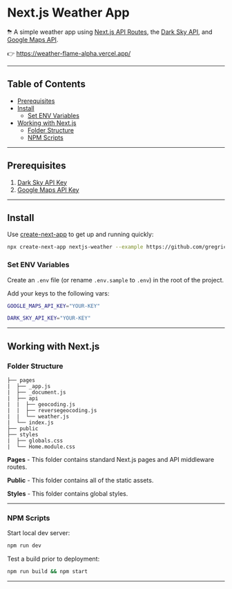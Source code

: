 # Next.js Weather App <!-- omit in toc -->

⛈ A simple weather app using [Next.js API Routes](https://nextjs.org/docs/api-routes/introduction), the [Dark Sky API](https://darksky.net/dev), and [Google Maps API](https://developers.google.com/maps/documentation/geocoding/overview).

👉 <https://weather-flame-alpha.vercel.app/>

---

## Table of Contents <!-- omit in toc -->

- [Prerequisites](#prerequisites)
- [Install](#install)
  - [Set ENV Variables](#set-env-variables)
- [Working with Next.js](#working-with-nextjs)
  - [Folder Structure](#folder-structure)
  - [NPM Scripts](#npm-scripts)

---

## Prerequisites

1. [Dark Sky API Key](https://darksky.net/dev)
2. [Google Maps API Key](https://developers.google.com/maps/documentation/geocoding/get-api-key)

---

## Install

Use [create-next-app](https://www.npmjs.com/package/create-next-app) to get up and running quickly:

```bash
npx create-next-app nextjs-weather --example https://github.com/gregrickaby/nextjs-weather
```

### Set ENV Variables

Create an `.env` file (or rename `.env.sample` to `.env`) in the root of the project.

Add your keys to the following vars:

```bash
GOOGLE_MAPS_API_KEY="YOUR-KEY"
```

```bash
DARK_SKY_API_KEY="YOUR-KEY"
```

---

## Working with Next.js

### Folder Structure

```text
├── pages
|  ├── _app.js
|  ├── _document.js
|  ├── api
|  |  ├── geocoding.js
|  |  ├── reversegeocoding.js
|  |  └── weather.js
|  └── index.js
├── public
├── styles
|  ├── globals.css
|  └── Home.module.css
```

**Pages** - This folder contains standard Next.js pages and API middleware routes.

**Public** - This folder contains all of the static assets.

**Styles** - This folder contains global styles.

---

### NPM Scripts

Start local dev server:

```bash
npm run dev
```

Test a build prior to deployment:

```bash
npm run build && npm start
```

---
